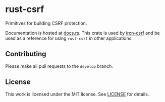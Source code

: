 # rust-csrf

Primitives for building CSRF protection.

Documentation is hosted at [docs.rs](https://docs.rs/csrf/). This crate is used by
[iron-csrf](https://github.com/heatsucker/iron-csrf) and be used as a reference for
using `rust-csrf` in other applications.

## Contributing

Please make all pull requests to the `develop` branch.

## License

This work is licensed under the MIT license. See [LICENSE](./LICENSE) for details.
